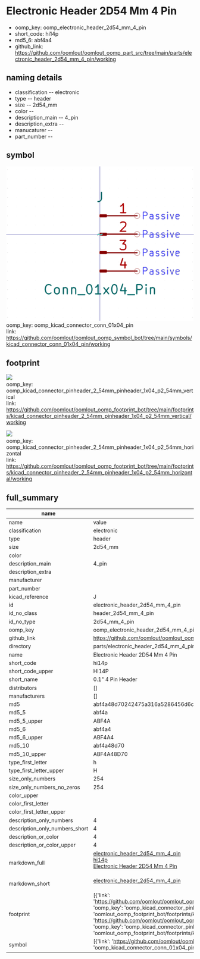 # Electronic Header 2D54 Mm 4 Pin

  
* oomp_key: oomp_electronic_header_2d54_mm_4_pin 
* short_code: hi14p
* md5_6: abf4a4  
* github_link: https://github.com/oomlout/oomlout_oomp_part_src/tree/main/parts/electronic_header_2d54_mm_4_pin/working  
## naming details
* classification -- electronic
* type -- header
* size -- 2d54_mm
* color -- 
* description_main -- 4_pin
* description_extra -- 
* manucaturer -- 
* part_number -- 



## symbol

![](symbol/0/working/working_600.png)  
oomp_key: oomp_kicad_connector_conn_01x04_pin  
link: https://github.com/oomlout/oomlout_oomp_symbol_bot/tree/main/symbols/kicad_connector_conn_01x04_pin/working  

## footprint

![](footprint/0/working/working_600.png)  
oomp_key: oomp_kicad_connector_pinheader_2_54mm_pinheader_1x04_p2_54mm_vertical  
link: https://github.com/oomlout/oomlout_oomp_footprint_bot/tree/main/footprints/kicad_connector_pinheader_2_54mm_pinheader_1x04_p2_54mm_vertical/working  

![](footprint/0/working/working_600.png)  
oomp_key: oomp_kicad_connector_pinheader_2_54mm_pinheader_1x04_p2_54mm_horizontal  
link: https://github.com/oomlout/oomlout_oomp_footprint_bot/tree/main/footprints/kicad_connector_pinheader_2_54mm_pinheader_1x04_p2_54mm_horizontal/working  

## full_summary
| name | value | 
| --- | --- | 
| name | value | 
| classification | electronic | 
| type | header | 
| size | 2d54_mm | 
| color |  | 
| description_main | 4_pin | 
| description_extra |  | 
| manufacturer |  | 
| part_number |  | 
| kicad_reference | J | 
| id | electronic_header_2d54_mm_4_pin | 
| id_no_class | header_2d54_mm_4_pin | 
| id_no_type | 2d54_mm_4_pin | 
| oomp_key | oomp_electronic_header_2d54_mm_4_pin | 
| github_link | https://github.com/oomlout/oomlout_oomp_part_src/tree/main/parts/electronic_header_2d54_mm_4_pin/working | 
| directory | parts/electronic_header_2d54_mm_4_pin | 
| name | Electronic Header 2D54 Mm 4 Pin | 
| short_code | hi14p | 
| short_code_upper | HI14P | 
| short_name | 0.1" 4 Pin Header | 
| distributors | [] | 
| manufacturers | [] | 
| md5 | abf4a48d70242475a316a5286456d6cf | 
| md5_5 | abf4a | 
| md5_5_upper | ABF4A | 
| md5_6 | abf4a4 | 
| md5_6_upper | ABF4A4 | 
| md5_10 | abf4a48d70 | 
| md5_10_upper | ABF4A48D70 | 
| type_first_letter | h | 
| type_first_letter_upper | H | 
| size_only_numbers | 254 | 
| size_only_numbers_no_zeros | 254 | 
| color_upper |  | 
| color_first_letter |  | 
| color_first_letter_upper |  | 
| description_only_numbers | 4 | 
| description_only_numbers_short | 4 | 
| description_or_color | 4 | 
| description_or_color_upper | 4 | 
| markdown_full | [electronic_header_2d54_mm_4_pin](https://github.com/oomlout/oomlout_oomp_part_src/tree/main/parts/electronic_header_2d54_mm_4_pin/working)<br>[hi14p](https://github.com/oomlout/oomlout_oomp_part_src/tree/main/parts/electronic_header_2d54_mm_4_pin/working)<br>[Electronic Header 2D54 Mm 4 Pin](https://github.com/oomlout/oomlout_oomp_part_src/tree/main/parts/electronic_header_2d54_mm_4_pin/working)<br><br> | 
| markdown_short | [electronic_header_2d54_mm_4_pin](https://github.com/oomlout/oomlout_oomp_part_src/tree/main/parts/electronic_header_2d54_mm_4_pin/working)<br><br> | 
| footprint | [{'link': 'https://github.com/oomlout/oomlout_oomp_footprint_bot/tree/main/foootprntss/kicad_connector_pinheader_2_54mm_pinheader_1x04_p2_54mm_vertical', 'oomp_key': 'oomp_kicad_connector_pinheader_2_54mm_pinheader_1x04_p2_54mm_vertical', 'directory': 'oomlout_oomp_footprint_bot/footprints/kicad_connector_pinheader_2_54mm_pinheader_1x04_p2_54mm_vertical//working/working.kicad_mod'}, {'link': 'https://github.com/oomlout/oomlout_oomp_footprint_bot/tree/main/foootprntss/kicad_connector_pinheader_2_54mm_pinheader_1x04_p2_54mm_horizontal', 'oomp_key': 'oomp_kicad_connector_pinheader_2_54mm_pinheader_1x04_p2_54mm_horizontal', 'directory': 'oomlout_oomp_footprint_bot/footprints/kicad_connector_pinheader_2_54mm_pinheader_1x04_p2_54mm_horizontal//working/working.kicad_mod'}] | 
| symbol | [{'link': 'https://github.com/oomlout/oomlout_oomp_symbol_bot/tree/main/symbols/kicad_connector_conn_01x04_pin', 'oomp_key': 'oomp_kicad_connector_conn_01x04_pin', 'directory': 'oomlout_oomp_symbol_bot/symbols/kicad_connector_conn_01x04_pin//working/working.kicad_sym'}] | 
